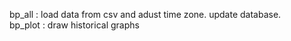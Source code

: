  bp_all : load data from csv and adust time zone. update database. <br>
 bp_plot : draw historical graphs

